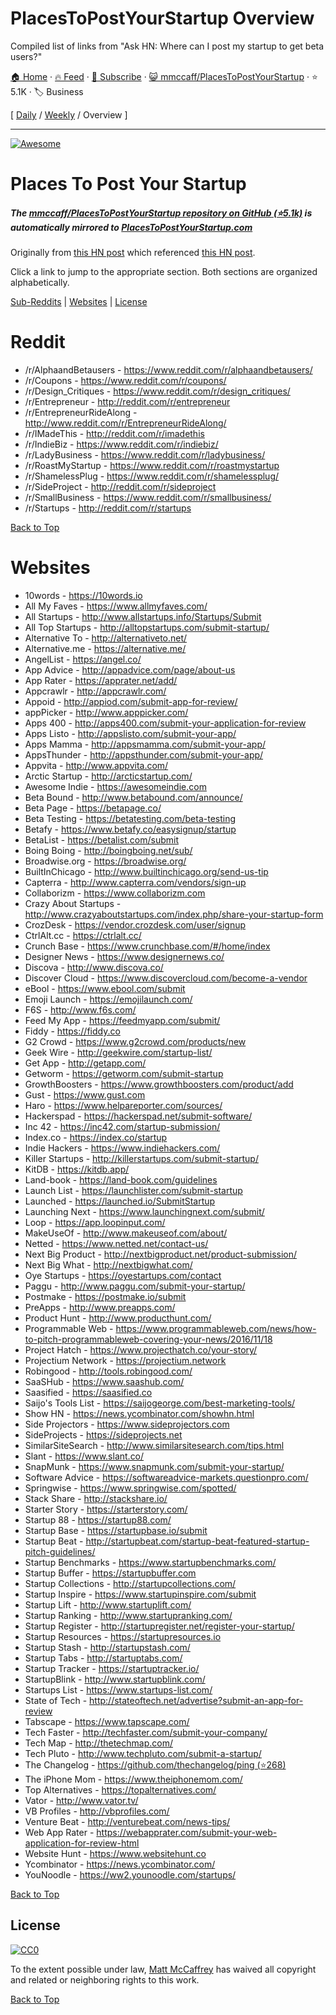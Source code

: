 # PlacesToPostYourStartup Overview

Compiled list of links from "Ask HN: Where can I post my startup to get beta users?"

[🏠 Home](/README.md) · [🔥 Feed](https://www.trackawesomelist.com/mmccaff/PlacesToPostYourStartup/rss.xml) · [📮 Subscribe](https://trackawesomelist.us17.list-manage.com/subscribe?u=d2f0117aa829c83a63ec63c2f&id=36a103854c) · [😺 mmccaff/PlacesToPostYourStartup](https://github.com/mmccaff/PlacesToPostYourStartup) · ⭐ 5.1K · 🏷️ Business

[ [Daily](/content/mmccaff/PlacesToPostYourStartup/README.md) / [Weekly](/content/mmccaff/PlacesToPostYourStartup/week/README.md) / Overview ]

---

[![Awesome](https://cdn.rawgit.com/sindresorhus/awesome/d7305f38d29fed78fa85652e3a63e154dd8e8829/media/badge.svg)](https://github.com/sindresorhus/awesome)

# Places To Post Your Startup

##### The [mmccaff/PlacesToPostYourStartup repository on GitHub (⭐5.1k)](https://github.com/mmccaff/PlacesToPostYourStartup) is automatically mirrored to [PlacesToPostYourStartup.com](https://www.placestopostyourstartup.com)

Originally from [this HN post](https://news.ycombinator.com/item?id=7248460) which referenced [this HN post](https://news.ycombinator.com/item?id=6492109).

Click a link to jump to the appropriate section. Both sections are organized alphabetically.

[Sub-Reddits](#reddit) | [Websites](#websites) | [License](#license)

# Reddit

*   /r/AlphaandBetausers - <https://www.reddit.com/r/alphaandbetausers/>
*   /r/Coupons - <https://www.reddit.com/r/coupons/>
*   /r/Design\_Critiques - <https://www.reddit.com/r/design_critiques/>
*   /r/Entrepreneur - <http://reddit.com/r/entrepreneur>
*   /r/EntrepreneurRideAlong - <http://www.reddit.com/r/EntrepreneurRideAlong/>
*   /r/IMadeThis - <http://reddit.com/r/imadethis>
*   /r/IndieBiz - <https://www.reddit.com/r/indiebiz/>
*   /r/LadyBusiness - <https://www.reddit.com/r/ladybusiness/>
*   /r/RoastMyStartup - <https://www.reddit.com/r/roastmystartup>
*   /r/ShamelessPlug - <https://www.reddit.com/r/shamelessplug/>
*   /r/SideProject - <http://reddit.com/r/sideproject>
*   /r/SmallBusiness - <https://www.reddit.com/r/smallbusiness/>
*   /r/Startups - <http://reddit.com/r/startups>

[Back to Top](#places-to-post-your-startup)

# Websites

*   10words - <https://10words.io>
*   All My Faves - <https://www.allmyfaves.com/>
*   All Startups - <http://www.allstartups.info/Startups/Submit>
*   All Top Startups - <http://alltopstartups.com/submit-startup/>
*   Alternative To - <http://alternativeto.net/>
*   Alternative.me - <https://alternative.me/>
*   AngelList - <https://angel.co/>
*   App Advice - <http://appadvice.com/page/about-us>
*   App Rater - <https://apprater.net/add/>
*   Appcrawlr - <http://appcrawlr.com/>
*   Appoid - <http://appiod.com/submit-app-for-review/>
*   appPicker - <http://www.apppicker.com/>
*   Apps 400 - <http://apps400.com/submit-your-application-for-review>
*   Apps Listo - <http://appslisto.com/submit-your-app/>
*   Apps Mamma - <http://appsmamma.com/submit-your-app/>
*   AppsThunder - <http://appsthunder.com/submit-your-app/>
*   Appvita - <http://www.appvita.com/>
*   Arctic Startup - <http://arcticstartup.com/>
*   Awesome Indie - <https://awesomeindie.com>
*   Beta Bound - <http://www.betabound.com/announce/>
*   Beta Page - <https://betapage.co/>
*   Beta Testing - <https://betatesting.com/beta-testing>
*   Betafy - <https://www.betafy.co/easysignup/startup>
*   BetaList - <https://betalist.com/submit>
*   Boing Boing - <http://boingboing.net/sub/>
*   Broadwise.org - <https://broadwise.org/>
*   BuiltInChicago - <http://www.builtinchicago.org/send-us-tip>
*   Capterra - <http://www.capterra.com/vendors/sign-up>
*   Collaborizm - <https://www.collaborizm.com>
*   Crazy About Startups - <http://www.crazyaboutstartups.com/index.php/share-your-startup-form>
*   CrozDesk - <https://vendor.crozdesk.com/user/signup>
*   CtrlAlt.cc - <https://ctrlalt.cc/>
*   Crunch Base - <https://www.crunchbase.com/#/home/index>
*   Designer News - <https://www.designernews.co/>
*   Discova - <http://www.discova.co/>
*   Discover Cloud - <https://www.discovercloud.com/become-a-vendor>
*   eBool - <https://www.ebool.com/submit>
*   Emoji Launch - <https://emojilaunch.com/>
*   F6S - <http://www.f6s.com/>
*   Feed My App - <https://feedmyapp.com/submit/>
*   Fiddy - <https://fiddy.co>
*   G2 Crowd - <https://www.g2crowd.com/products/new>
*   Geek Wire - <http://geekwire.com/startup-list/>
*   Get App - <http://getapp.com/>
*   Getworm - <https://getworm.com/submit-startup>
*   GrowthBoosters - <https://www.growthboosters.com/product/add>
*   Gust - <https://www.gust.com>
*   Haro - <https://www.helpareporter.com/sources/>
*   Hackerspad - <https://hackerspad.net/submit-software/>
*   Inc 42 - <https://inc42.com/startup-submission/>
*   Index.co - <https://index.co/startup>
*   Indie Hackers - <https://www.indiehackers.com/>
*   Killer Startups - <http://killerstartups.com/submit-startup/>
*   KitDB - <https://kitdb.app/>
*   Land-book - <https://land-book.com/guidelines>
*   Launch List - <https://launchlister.com/submit-startup>
*   Launched - <https://launched.io/SubmitStartup>
*   Launching Next - <https://www.launchingnext.com/submit/>
*   Loop - <https://app.loopinput.com/>
*   MakeUseOf - <http://www.makeuseof.com/about/>
*   Netted - <https://www.netted.net/contact-us/>
*   Next Big Product - <http://nextbigproduct.net/product-submission/>
*   Next Big What - <http://nextbigwhat.com/>
*   Oye Startups - <https://oyestartups.com/contact>
*   Paggu - <http://www.paggu.com/submit-your-startup/>
*   Postmake - <https://postmake.io/submit>
*   PreApps - <http://www.preapps.com/>
*   Product Hunt - <http://www.producthunt.com/>
*   Programmable Web - <https://www.programmableweb.com/news/how-to-pitch-programmableweb-covering-your-news/2016/11/18>
*   Project Hatch - <https://www.projecthatch.co/your-story/>
*   Projectium Network - <https://projectium.network>
*   Robingood - <http://tools.robingood.com/>
*   SaaSHub - <https://www.saashub.com/>
*   Saasified - <https://saasified.co>
*   Saijo's Tools List - <https://saijogeorge.com/best-marketing-tools/>
*   Show HN - <https://news.ycombinator.com/showhn.html>
*   Side Projectors - <https://www.sideprojectors.com>
*   SideProjects - <https://sideprojects.net>
*   SimilarSiteSearch - <http://www.similarsitesearch.com/tips.html>
*   Slant - <https://www.slant.co/>
*   SnapMunk - <https://www.snapmunk.com/submit-your-startup/>
*   Software Advice - <https://softwareadvice-markets.questionpro.com/>
*   Springwise - <https://www.springwise.com/spotted/>
*   Stack Share - <http://stackshare.io/>
*   Starter Story - <https://starterstory.com/>
*   Startup 88 - <https://startup88.com/>
*   Startup Base - <https://startupbase.io/submit>
*   Startup Beat - <http://startupbeat.com/startup-beat-featured-startup-pitch-guidelines/>
*   Startup Benchmarks - <https://www.startupbenchmarks.com/>
*   Startup Buffer - <https://startupbuffer.com>
*   Startup Collections - <http://startupcollections.com/>
*   Startup Inspire - <https://www.startupinspire.com/submit>
*   Startup Lift - <http://www.startuplift.com/>
*   Startup Ranking - <http://www.startupranking.com/>
*   Startup Register - <http://startupregister.net/register-your-startup/>
*   Startup Resources - <https://startupresources.io>
*   Startup Stash - <http://startupstash.com/>
*   Startup Tabs - <http://startuptabs.com/>
*   Startup Tracker - <https://startuptracker.io/>
*   StartupBlink - <http://www.startupblink.com/>
*   Startups List - <https://www.startups-list.com/>
*   State of Tech - <http://stateoftech.net/advertise?submit-an-app-for-review>
*   Tabscape - <https://www.tapscape.com/>
*   Tech Faster - <http://techfaster.com/submit-your-company/>
*   Tech Map - <http://thetechmap.com/>
*   Tech Pluto - <http://www.techpluto.com/submit-a-startup/>
*   The Changelog - [https://github.com/thechangelog/ping (⭐268)](https://github.com/thechangelog/ping)
*   The iPhone Mom - <https://www.theiphonemom.com/>
*   Top Alternatives - <https://topalternatives.com/>
*   Vator - <http://www.vator.tv/>
*   VB Profiles - <http://vbprofiles.com/>
*   Venture Beat - <http://venturebeat.com/news-tips/>
*   Web App Rater - <https://webapprater.com/submit-your-web-application-for-review-html>
*   Website Hunt - <https://www.websitehunt.co>
*   Ycombinator - <https://news.ycombinator.com/>
*   YouNoodle - <https://ww2.younoodle.com/startups/>

[Back to Top](#places-to-post-your-startup)

## License

[![CC0](https://i.creativecommons.org/p/zero/1.0/88x31.png)](http://creativecommons.org/publicdomain/zero/1.0/)

To the extent possible under law, [Matt McCaffrey](http://www.mattmccaffrey.com/) has waived all copyright and related or neighboring rights to this work.

[Back to Top](#places-to-post-your-startup)

